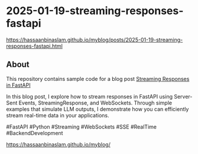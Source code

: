 # 2025-01-19-streaming-responses-fastapi
https://hassaanbinaslam.github.io/myblog/posts/2025-01-19-streaming-responses-fastapi.html

## About
This repository contains sample code for a blog post [Streaming Responses in FastAPI](https://hassaanbinaslam.github.io/myblog/posts/2025-01-19-streaming-responses-fastapi.html)

In this blog post, I explore how to stream responses in FastAPI using Server-Sent Events, StreamingResponse, and WebSockets. Through simple examples that simulate LLM outputs, I demonstrate how you can efficiently stream real-time data in your applications.

#FastAPI #Python #Streaming #WebSockets #SSE #RealTime #BackendDevelopment

https://hassaanbinaslam.github.io/myblog/


